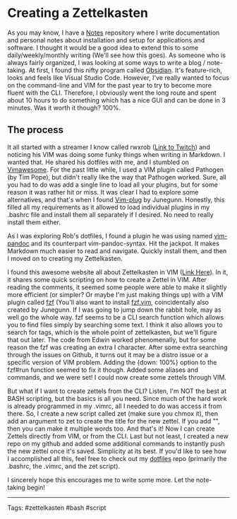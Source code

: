# Creating a Zettelkasten

As you may know, I have a [Notes](https://github.com/controlshifted/notes) repository where I write documentation and personal notes about installation and setup for applications and software. I thought it would be a good idea to extend this to some daily/weekly/monthly writing (We'll see how this goes). As someone who is always fairly organized, I was looking at some ways to write a blog / note-taking. At first, I found this nifty program called [Obsidian](https://obsidian.md). It's feature-rich, looks and feels like Visual Studio Code. However, I've really wanted to focus on the command-line and VIM for the past year to try to become more fluent with the CLI. Therefore, I obviously went the long route and spent about 10 hours to do something which has a nice GUI and can be done in 3 minutes. Was it worth it though? 100%.

## The process

It all started with a streamer I know called rwxrob ([Link to Twitch](https://twitch.tv/rwxrob)) and noticing his VIM was doing some funky things when writing in Markdown. I wanted that. He shared his dotfiles with me, and I stumbled on [Vimawesome](https://vimawesome.com). For the past little while, I used a VIM plugin called Pathogen (by Tim Pope), but didn't really like the way that Pathogen worked. Sure, all you had to do was add a single line to load all your plugins, but for some reason it was rather hit or miss. It was clear I had to explore some alternatives, and that's when I found [Vim-plug](https://github.com/junegunn/vim-plug) by Junegunn. Honestly, this filled all my requirements as it allowed to load individual plugins in my .bashrc file and install them all separately if I desired. No need to really install them either.

As I was exploring Rob's dotfiles, I found a plugin he was using named [vim-pandoc](https://github.com/vim-pandoc/vim-pandoc) and its counterpart vim-pandoc-syntax. Hit the jackpot. It makes Markdown much easier to read and navigate. Quickly install them, and then I moved on to creating my Zettelkasten.

I found this awesome website all about Zettelkasten in VIM ([Link Here](https://www.edwinwenink.xyz/posts/48-vim_fast_creating_and_linking_notes/#2edc7bf0-859e-11ea-a16d-e7b30751e183)). In it, it shares some quick scripting on how to create a Zettel in VIM. After reading the comments, it seemed some people were able to make it slightly more efficient (or simpler? Or maybe I'm just making things up) with a VIM plugin called [fzf](https://github.com/junegunn/fzf) (You'll also want to install [fzf.vim](https://github.com/junegunn/fzfvim), coincidentally also created by Junegunn. If I was going to jump down the rabbit hole, may as well go the whole way. fzf seems to be a CLI search function which allows you to find files simply by searching some text. I think it also allows you to search for tags, which is the whole point of zettelkasten, but we'll figure that out later. The code from Edwin worked phenomenally, but for some reason the fzf was creating an extra I character. After some extra searching through the issues on Github, it turns out it may be a distro issue or a specific version of VIM problem. Adding the {down: 100%} option to the fzf#run function seemed to fix it though. Added some aliases and commands, and we were set! I could now create some zettels through VIM.

But what if I want to create zettels from the CLI? Listen, I'm NOT the best at BASH scripting, but the basics is all you need. Since much of the hard work is already programmed in my .vimrc, all I needed to do was access it from there. So, I create a new script called zet (make sure you chmox it), then add an argument to zet to create the title for the new zettel. If you add "", then you can make it multiple words too. And that's it! Now I can create Zettels directly from VIM, or from the CLI. Last but not least, I created a new repo on my github and added some additional commands to instantly push the new zettel once it's saved. Simplicity at its best. If you'd like to see how I accomplished all this, feel free to check out my [dotfiles](https://github.com/controlshifted/dotfiles) repo (primarily the .bashrc, the .vimrc, and the zet script).

I sincerely hope this encourages me to write some more. Let the note-taking begin!

---

Tags: #zettelkasten #bash #script
